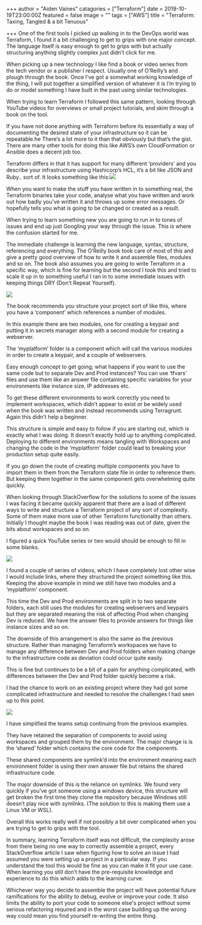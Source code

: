 +++
author = "Aiden Vaines"
catagories = ["Terraform"]
date = 2019-10-19T23:00:00Z
featured = false
image = ""
tags = ["AWS"]
title = "Terraform: Taxing, Tangled & a bit Tenuous"

+++
One of the first tools I picked up walking in to the DevOps world was Terraform, I found it a bit challenging to get to grips with one major concept. The language itself is easy enough to get to grips with but actually structuring anything slightly complex just didn’t click for me.

When picking up a new technology I like find a book or video series from the tech vendor or a publisher I respect. Usually one of O’Reilly’s and plough through the book. Once I’ve got a somewhat working knowledge of the thing, I will put together a simplified version of whatever it is I’m trying to do or model something I have built in the past using similar technologies.

When trying to learn Terraform I followed this same pattern, looking through YouTube videos for overviews or small project tutorials, and skim through a book on the tool.

If you have not done anything with Terraform before its essentially a way of documenting the desired state of your infrastructure so it can be repeatable.he There’s a lot more to it than that obviously but that’s the gist. There are many other tools for doing this like AWS’s own CloudFormation or Ansible does a decent job too.

Terraform differs in that it has support for many different ‘providers’ and you describe your infrastructure using Hashicorp’s HCL, it’s a bit like JSON and Ruby.. sort of. It looks something like this:![](https://miro.medium.com/max/1372/1*44Fr-jcIS-PcI4bqt1Y7PQ.png)

When you want to make the stuff you have written in to something real, the Terraform binaries take your code, analyse what you have written and work out how badly you’ve written it and throws up some error messages. Or hopefully tells you what is going to be changed or created as a result.

When trying to learn something new you are going to run in to tones of issues and end up just Googling your way through the issue. This is where the confusion started for me.

The immediate challenge is learning the new language, syntax, structure, referencing and everything. The O’Reilly book took care of most of this and give a pretty good overview of how to write it and assemble files, modules and so on. The book also assumes you are going to write Terraform in a specific way, which is fine for learning but the second I took this and tried to scale it up in to something useful I ran in to some immediate issues with keeping things DRY (Don’t Repeat Yourself).

![](https://miro.medium.com/max/1220/1*09IEYtkb0fQYgi_ubeQeUQ.png)

The book recommends you structure your project sort of like this, where you have a ‘component’ which references a number of modules.

In this example there are two modules, one for creating a keypair and putting it in secrets manager along with a second module for creating a webserver.

The ‘myplatform’ folder is a component which will call the various modules in order to create a keypair, and a couple of webservers.

Easy enough concept to get going; what happens if you want to use the same code but to separate Dev and Prod instances? You can use ‘tfvars’ files and use them like an answer file containing specific variables for your environments like instance size, IP addresses etc.

To get these different environments to work correctly you need to implement workspaces, which didn’t appear to exist or be widely used when the book was written and instead recommends using Terragrunt. Again this didn’t help a beginner.

This structure is simple and easy to follow if you are starting out, which is exactly what I was doing. It doesn’t exactly hold up to anything complicated. Deploying to different environments means tangling with Workspaces and changing the code in the ‘myplatform’ folder could lead to breaking your production setup quite easily.

If you go down the route of creating multiple components you have to import them in them from the Terraform state file in order to reference them. But keeping them together in the same component gets overwhelming quite quickly.

When looking through StackOverflow for the solutions to some of the issues I was facing it became quickly apparent that there are a load of different ways to write and structure a Terraform project of any sort of complexity. Some of them make more use of other Terraform functionality than others. Initially I thought maybe the book I was reading was out of date, given the bits about workspaces and so on.

I figured a quick YouTube series or two would should be enough to fill in some blanks.

![](https://miro.medium.com/max/1288/1*6J2gHEnXHeyR-tILZcA6UA.png)

I found a couple of series of videos, which I have completely lost other wise I would include links, where they structured the project something like this. Keeping the above example in mind we still have two modules and a ‘myplatform’ component.  
  
This time the Dev and Prod environments are split in to two separate folders, each still uses the modules for creating webservers and keypairs but they are separated meaning the risk of affecting Prod when changing Dev is reduced. We have the answer files to provide answers for things like instance sizes and so on.  
  
The downside of this arrangement is also the same as the previous structure. Rather than managing Terraform’s workspaces we have to manage any difference between Dev and Prod folders when making change to the infrastructure code as deviation could occur quite easily.  
  
This is fine but continues to be a bit of a pain for anything complicated, with differences between the Dev and Prod folder quickly become a risk.

I had the chance to work on an existing project where they had got some complicated infrastructure and needed to resolve the challenges I had seen up to this point.

![](https://miro.medium.com/max/1400/1*ydUZ8KebJO64hRUcrVkRUg.png)

I have simplified the teams setup continuing from the previous examples.

They have retained the separation of components to avoid using workspaces and grouped them by the environment. The major change is is the ‘shared’ folder which contains the core code for the components.

These shared components are symlink’d into the environment meaning each environment folder is using their own answer file but retains the shared infrastructure code.

The major downside of this is the reliance on symlinks. We found very quickly if you’ve got someone using a windows device, this structure will get broken the first time they clone the repository because Windows still doesn’t play nice with symlinks. (The solution to this is making them use a Linux VM or WSL).

Overall this works really well if not possibly a bit over complicated when you are trying to get to grips with the tool.

In summary, learning Terraform itself was not difficult, the complexity arose from there being no one way to correctly assemble a project, every StackOverflow article I saw when figuring how to solve an issue I had assumed you were setting up a project in a particular way. If you understand the tool this would be fine as you can make it fit your use case. When learning you still don’t have the pre-requisite knowledge and experience to do this which adds to the learning curve.

Whichever way you decide to assemble the project will have potential future ramifications for the ability to debug, evolve or improve your code. It also limits the ability to port your code to someone else's project without some serious refactoring required and in the worst case building up the wrong way could mean you find yourself re-writing the entire thing.